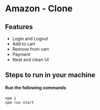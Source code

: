 # Amazon - Clone

## Features

- Login and Logout
- Add to cart
- Remove from cart
- Payment
- Neat and clean UI

## Steps to run in your machine

#### Run the following commands

```
npm i
npm run start
```
